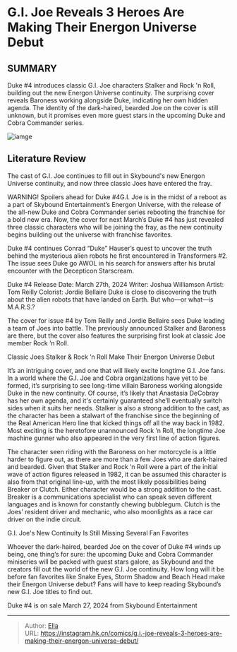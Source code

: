 # G.I. Joe Reveals 3 Heroes Are Making Their Energon Universe Debut


## SUMMARY 



  Duke #4 introduces classic G.I. Joe characters Stalker and Rock &#39;n Roll, building out the new Energon Universe continuity.   The surprising cover reveals Baroness working alongside Duke, indicating her own hidden agenda.   The identity of the dark-haired, bearded Joe on the cover is still unknown, but it promises even more guest stars in the upcoming Duke and Cobra Commander series.  

![iamge](https://static1.srcdn.com/wordpress/wp-content/uploads/2023/07/gi-joe-s-duke-and-cobra-commander-in-the-energon-universe.jpg)

## Literature Review

The cast of G.I. Joe continues to fill out in Skybound&#39;s new Energon Universe continuity, and now three classic Joes have entered the fray.




WARNING! Spoilers ahead for Duke #4G.I. Joe is in the midst of a reboot as a part of Skybound Entertainment’s Energon Universe, with the release of the all-new Duke and Cobra Commander series rebooting the franchise for a bold new era. Now, the cover for next March’s Duke #4 has just revealed three classic characters who will be joining the fray, as the new continuity begins building out the universe with franchise favorites.




Duke #4 continues Conrad “Duke” Hauser’s quest to uncover the truth behind the mysterious alien robots he first encountered in Transformers #2. The issue sees Duke go AWOL in his search for answers after his brutal encounter with the Decepticon Starscream.

 Duke #4                 Release Date:  March 27th, 2024    Writer:  Joshua Williamson    Artist:  Tom Reilly    Colorist:  Jordie Bellaire   Duke is close to discovering the truth about the alien robots that have landed on Earth. But who—or what—is M.A.R.S.?   



The cover for issue #4 by Tom Reilly and Jordie Bellaire sees Duke leading a team of Joes into battle. The previously announced Stalker and Baroness are there, but the cover also features the surprising first look at classic Joe member Rock ’n Roll.





 Classic Joes Stalker &amp; Rock ’n Roll Make Their Energon Universe Debut 
          

It’s an intriguing cover, and one that will likely excite longtime G.I. Joe fans. In a world where the G.I. Joe and Cobra organizations have yet to be formed, it’s surprising to see long-time villain Baroness working alongside Duke in the new continuity. Of course, it’s likely that Anastasia DeCobray has her own agenda, and it&#39;s certainly guaranteed she’ll eventually switch sides when it suits her needs. Stalker is also a strong addition to the cast, as the character has been a stalwart of the franchise since the beginning of the Real American Hero line that kicked things off all the way back in 1982. Most exciting is the heretofore unannounced Rock ’n Roll, the longtime Joe machine gunner who also appeared in the very first line of action figures.




The character seen riding with the Baroness on her motorcycle is a little harder to figure out, as there are more than a few Joes who are dark-haired and bearded. Given that Stalker and Rock ’n Roll were a part of the initial wave of action figures released in 1982, it can be assumed this character is also from that original line-up, with the most likely possibilities being Breaker or Clutch. Either character would be a strong addition to the cast. Breaker is a communications specialist who can speak seven different languages and is known for constantly chewing bubblegum. Clutch is the Joes’ resident driver and mechanic, who also moonlights as a race car driver on the indie circuit.



 G.I. Joe&#39;s New Continuity Is Still Missing Several Fan Favorites 
          

Whoever the dark-haired, bearded Joe on the cover of Duke #4 winds up being, one thing’s for sure: the upcoming Duke and Cobra Commander miniseries will be packed with guest stars galore, as Skybound and the creators fill out the world of the new G.I. Joe continuity. How long will it be before fan favorites like Snake Eyes, Storm Shadow and Beach Head make their Energon Universe debut? Fans will have to keep reading Skybound’s new G.I. Joe titles to find out.






Duke #4 is on sale March 27, 2024 from Skybound Entertainment





---

> Author: [Ella](https://instagram.hk.cn/)  
> URL: https://instagram.hk.cn/comics/g.i.-joe-reveals-3-heroes-are-making-their-energon-universe-debut/  

